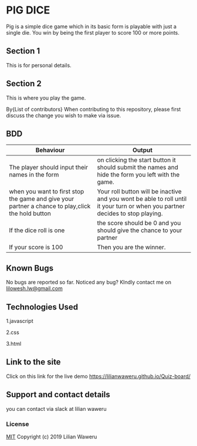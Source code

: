 # PIG DICE
Pig is a simple dice game which in its basic form is playable with just a single die. You win by being the first player to score 100 or more points.
## Section 1
This is for personal details.
## Section 2
This is where you play the game.

By{List of contributors}
When contributing to this repository, please first discuss the change you wish to make via issue.


## BDD
| Behaviour                                                                                         | Output                                                                                                                         |
|---------------------------------------------------------------------------------------------------|--------------------------------------------------------------------------------------------------------------------------------|
| The player should input their names in the form                                                   | on clicking the start button it should submit the names and hide the form you left with the game.                              |
| when you want to first stop the game and give your partner a chance to play,click the hold button | Your roll button will be inactive and you wont be able to roll until it your turn or when you partner decides to stop playing. |
| If the dice roll is one                                                                           | the score should be 0 and you should give the chance to your partner                                                           |
| If your score is 100                                                                              | Then you are the winner.                                                                                                       |

## Known Bugs
No bugs are reported so far. Noticed any bug? KIndly contact me on lilowesh.lw@gmail.com
## Technologies Used
1.javascript

2.css

3.html

## Link to the site
Click on this link for the live demo https://lilianwaweru.github.io/Quiz-board/

## Support and contact details
you can contact via slack at lilian waweru
### License
[MIT](./LICENSE)
Copyright (c) 2019 Lilian Waweru
